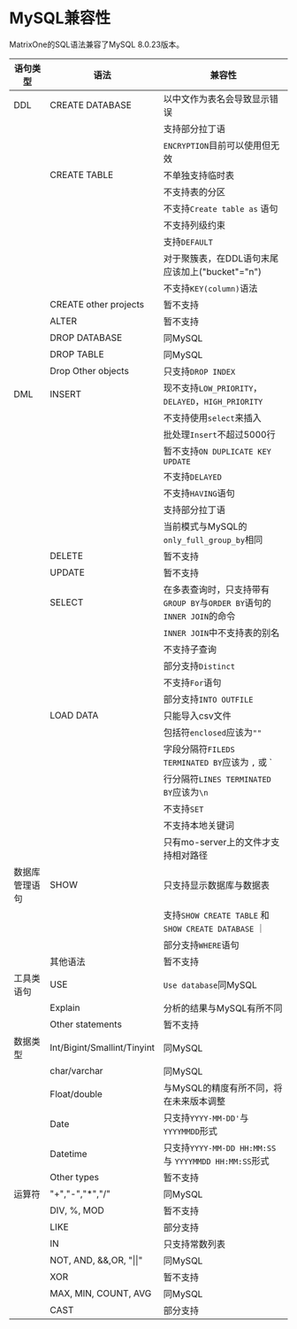# **MySQL兼容性** 

MatrixOne的SQL语法兼容了MySQL 8.0.23版本。

|  语句类型   | 语法 |  兼容性  |
|  ----  | ----  |  ----  |
| DDL  | CREATE DATABASE | 以中文作为表名会导致显示错误 | 
|   |   | 支持部分拉丁语  | 
|   |   | `ENCRYPTION`目前可以使用但无效|
|   | CREATE TABLE | 不单独支持临时表 | 
|   |   | 不支持表的分区 | 
|   |   | 不支持`Create table as` 语句|
|   |   | 不支持列级约束|
|   |   | 支持`DEFAULT` |
|   |   | 对于聚簇表，在DDL语句末尾应该加上("bucket"="n") |
|   |   | 不支持`KEY(column)`语法|
|   | CREATE other projects |暂不支持  | 
|   | ALTER | 暂不支持  | 
|   | DROP DATABASE | 同MySQL | 
|   | DROP TABLE | 同MySQL | 
|   | Drop Other objects | 只支持`DROP INDEX`|
| DML  | INSERT | 现不支持`LOW_PRIORITY`，`DELAYED`，`HIGH_PRIORITY`| 
|   |   | 不支持使用`select`来插入| 
|   |   | 批处理`Insert`不超过5000行| 
|   |   | 暂不支持`ON DUPLICATE KEY UPDATE`| 
|   |   | 不支持`DELAYED` | 
|   |   | 不支持`HAVING`语句| 
|   |   | 支持部分拉丁语  | 
|   |   | 当前模式与MySQL的`only_full_group_by`相同  | 
|   | DELETE | 暂不支持  | 
|   | UPDATE | 暂不支持 | 
|   | SELECT | 在多表查询时，只支持带有`GROUP BY`与`ORDER BY`语句的`INNER JOIN`的命令| 
|   |   | `INNER JOIN`中不支持表的别名  | 
|   |   | 不支持子查询  | 
|   |   | 部分支持`Distinct`  | 
|   |   | 不支持`For`语句  | 
|   |   | 部分支持`INTO OUTFILE` | 
|   | LOAD DATA | 只能导入csv文件   | 
|   |   | 包括符`enclosed`应该为`""`|
|   |   | 字段分隔符`FILEDS TERMINATED BY`应该为 `,` 或 `|` | 
|   |   | 行分隔符`LINES TERMINATED BY`应该为`\n` | 
|   |   | 不支持`SET` | 
|   |   | 不支持本地关键词 | 
|   |   | 只有mo-server上的文件才支持相对路径 | 
| 数据库管理语句  | SHOW |只支持显示数据库与数据表  | 
|   |  | 支持`SHOW CREATE TABLE` 和`SHOW CREATE DATABASE` ｜
|   |  | 部分支持`WHERE`语句  | 
|   | 其他语法| 暂不支持  |
| 工具类语句  | USE | `Use database`同MySQL  | 
|   | Explain | 分析的结果与MySQL有所不同 | 
|   | Other statements |暂不支持  | 
| 数据类型  | Int/Bigint/Smallint/Tinyint | 同MySQL  | 
|   | char/varchar | 同MySQL  | 
|   | Float/double | 与MySQL的精度有所不同，将在未来版本调整|
|   | Date | 只支持`YYYY-MM-DD'`与`YYYYMMDD`形式 | 
|   | Datetime | 只支持`YYYY-MM-DD HH:MM:SS` 与 `YYYYMMDD HH:MM:SS`形式  | 
|   | Other types | 暂不支持  | 
| 运算符  | "+","-","*","/" | 同MySQL  | 
|   | DIV, %, MOD | 暂不支持 | 
|   | LIKE | 部分支持  | 
|   | IN | 只支持常数列表 | 
|   | NOT, AND, &&,OR, "\|\|" | 同MySQL  | 
|   | XOR | 暂不支持 | 
|   | MAX, MIN, COUNT, AVG | 同MySQL  | 
|   | CAST | 部分支持 | 
